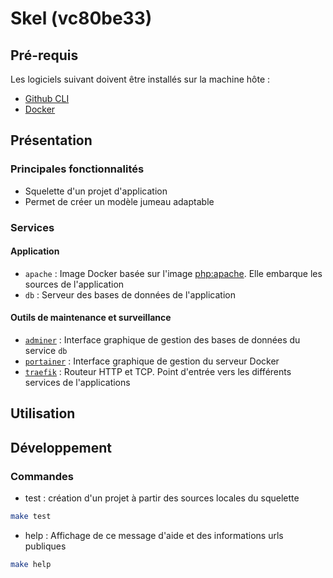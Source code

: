 # Skel  (vc80be33)

## Pré-requis

Les logiciels suivant doivent être installés sur la machine hôte :

- [Github CLI](https://cli.github.com/)
- [Docker](https://www.docker.com/)

## Présentation

### Principales fonctionnalités

- Squelette d'un projet d'application
- Permet de créer un modèle jumeau adaptable  

### Services

#### Application

- `apache` : Image Docker basée sur l'image [php:apache](https://hub.docker.com/layers/php/library/php/7.4.8-apache/images/sha256-d64789a928c6ff660e94567ad044aec6dded6a5b2cc60ee6f131ae50b1b6d53a?context=explore). Elle embarque les sources de l'application
- `db` : Serveur des bases de données de l'application

#### Outils de maintenance et surveillance

- [`adminer`](https://www.adminer.org) : Interface graphique de gestion des bases de données du service `db`
- [`portainer`](https://www.portainer.io) : Interface graphique de gestion du serveur Docker
- [`traefik`](https://www.traefik.io) : Routeur HTTP et TCP. Point d'entrée vers les différents services de l'applications


## Utilisation

## Développement

### Commandes 

- test : création d'un projet à partir des sources locales du squelette

```sh
make test
```

- help : Affichage de ce message d'aide et des informations urls publiques

```sh
make help
```

















